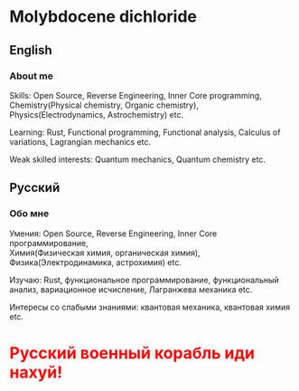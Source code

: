 # Molybdocene dichloride
## English
### About me

Skills: Open Source, Reverse&nbsp;Engineering, Inner&nbsp;Core programming, \
    Chemistry(Physical chemistry, Organic chemistry), \
    Physics(Electrodynamics, Astrochemistry) etc.

Learning: Rust, Functional programming, Functional analysis, Calculus of variations, Lagrangian mechanics etc.

Weak skilled interests: Quantum mechanics, Quantum chemistry etc.

## Русский
### Обо мне

Умения: Open Source, Reverse&nbsp;Engineering, Inner&nbsp;Core программирование, \
    Химия(Физическая химия, органическая химия), \
    Физика(Электродинамика, астрохимия) etc.

Изучаю: Rust, функциональное программирование, функциональный анализ, вариационное исчисление, Лагранжева механика etc.

Интересы со слабыми знаниями: квантовая механика, квантовая химия etc.

# <span style="color:red; font-weight: bold;">Русский военный корабль иди нахуй!</span>

